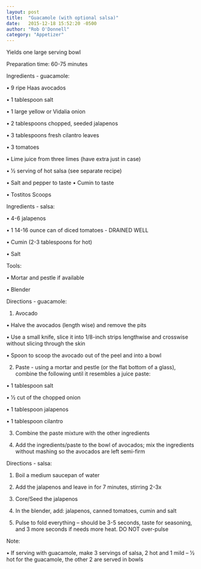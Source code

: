```yaml
---
layout: post
title:  "Guacamole (with optional salsa)"
date:   2015-12-18 15:52:20 -0500
author: "Rob O'Donnell"
category: "Appetizer"
---
```

Yields one large serving bowl 

Preparation time: 60-75 minutes

Ingredients - guacamole:

• 9 ripe Haas avocados

• 1 tablespoon salt

• 1 large yellow or Vidalia onion

• 2 tablespoons chopped, seeded jalapenos

• 3 tablespoons fresh cilantro leaves

• 3 tomatoes

• Lime juice from three limes (have extra just in case)

• 1⁄2 serving of hot salsa (see separate recipe)

• Salt and pepper to taste • Cumin to taste

• Tostitos Scoops

Ingredients - salsa:

• 4-6 jalapenos

• 1 14-16 ounce can of diced tomatoes - DRAINED WELL

• Cumin (2-3 tablespoons for hot)

• Salt

Tools:

• Mortar and pestle if available

• Blender

Directions - guacamole:

1. Avocado

• Halve the avocados (length wise) and remove the pits

• Use a small knife, slice it into 1/8-inch strips lengthwise and crosswise without slicing through the skin

• Spoon to scoop the avocado out of the peel and into a bowl

2. Paste - using a mortar and pestle (or the flat bottom of a glass), combine the following until it resembles a juice paste:

• 1 tablespoon salt

• 1⁄2 cut of the chopped onion

• 1 tablespoon jalapenos

• 1 tablespoon cilantro

3. Combine the paste mixture with the other ingredients

4. Add the ingredients/paste to the bowl of avocados; mix the ingredients without mashing so the avocados are left semi-firm

Directions - salsa:

1. Boil a medium saucepan of water

2. Add the jalapenos and leave in for 7 minutes, stirring 2-3x

3. Core/Seed the jalapenos

4. In the blender, add: jalapenos, canned tomatoes, cumin and salt

5. Pulse to fold everything – should be 3-5 seconds, taste for seasoning, and 3 more seconds if needs more heat. DO NOT over-pulse

Note:

• If serving with guacamole, make 3 servings of salsa, 2 hot and 1 mild – 1⁄2 hot for the guacamole, the other 2 are served in bowls